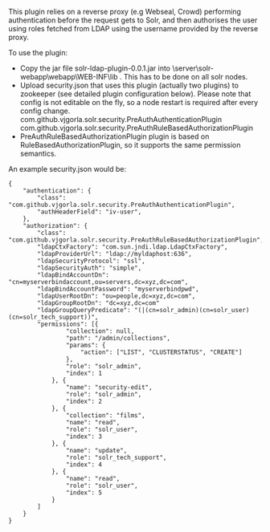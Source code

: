 This plugin relies on a reverse proxy (e.g Webseal, Crowd) performing authentication before the request gets to Solr, and then authorises the user using roles fetched from LDAP using the username provided by the reverse proxy.

To use the plugin:
- Copy the jar file solr-ldap-plugin-0.0.1.jar into \server\solr-webapp\webapp\WEB-INF\lib . This has to be done on all solr nodes.
- Upload security.json that uses this plugin (actually two plugins) to zookeeper (see detailed plugin configuration below). Please note that config is not editable on the fly, so a node restart is required after every config change.
com.github.vjgorla.solr.security.PreAuthAuthenticationPlugin
com.github.vjgorla.solr.security.PreAuthRuleBasedAuthorizationPlugin
- PreAuthRuleBasedAuthorizationPlugin plugin is based on RuleBasedAuthorizationPlugin, so it supports the same permission semantics.

An example security.json would be:

```
{
	"authentication": {
		"class": "com.github.vjgorla.solr.security.PreAuthAuthenticationPlugin",
		"authHeaderField": "iv-user",
	},
	"authorization": {
		"class": "com.github.vjgorla.solr.security.PreAuthRuleBasedAuthorizationPlugin",
		"ldapCtxFactory": "com.sun.jndi.ldap.LdapCtxFactory",
		"ldapProviderUrl": "ldap://myldaphost:636",
		"ldapSecurityProtocol": "ssl",
		"ldapSecurityAuth": "simple",
		"ldapBindAccountDn": "cn=myserverbindaccount,ou=servers,dc=xyz,dc=com",
		"ldapBindAccountPassword": "myserverbindpwd",
		"ldapUserRootDn": "ou=people,dc=xyz,dc=com",
		"ldapGroupRootDn": "dc=xyz,dc=com"
		"ldapGroupQueryPredicate": "(|(cn=solr_admin)(cn=solr_user)(cn=solr_tech_support))",
		"permissions": [{
				"collection": null,
				"path": "/admin/collections",
				"params": {
					"action": ["LIST", "CLUSTERSTATUS", "CREATE"]
				},
				"role": "solr_admin",
				"index": 1
			}, {
				"name": "security-edit",
				"role": "solr_admin",
				"index": 2
			}, {
				"collection": "films",
				"name": "read",
				"role": "solr_user",
				"index": 3
			}, {
				"name": "update",
				"role": "solr_tech_support",
				"index": 4
			}, {
				"name": "read",
				"role": "solr_user",
				"index": 5
			}
		]
	}
}
```
